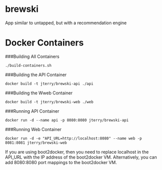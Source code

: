 brewski
=======

App similar to untapped, but with a recommendation engine

Docker Containers
=================

###Building All Containers

```
./build-containers.sh
```

###Building the API Container

```
docker build -t jterry/brewski-api ./api
```

###Building the Wweb Container

```
docker build -t jterry/brewski-web ./web
```

###Running API Container

```
docker run -d --name api -p 8080:8080 jterry/brewski-api
```

###Running Web Container

```
docker run -d -e "API_URL=http://localhost:8080" --name web -p 8081:8081 jterry/brewski-web
```

If you are using boot2docker, then you need to replace localhost in the API_URL with the IP address of the boot2docker VM. Alternatively, you can add 8080:8080 port mappings to the boot2docker VM.